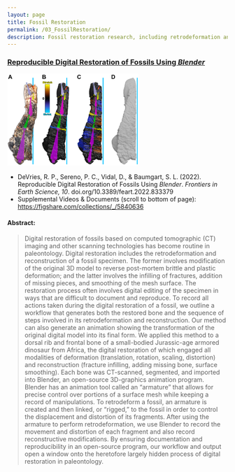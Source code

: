 ```yaml
---
layout: page
title: Fossil Restoration
permalink: /03_FossilRestoration/
description: Fossil restoration research, including retrodeformation and reconstruction.
---
```


### [Reproducible Digital Restoration of Fossils Using <em>Blender</em>](https://doi.org/10.3389/feart.2022.833379) 

<img src="/assets/RDRoFUB-f7.jpg" alt="Fossil bone being restored" width=300px>

- DeVries, R. P., Sereno, P. C., Vidal, D., & Baumgart, S. L. (2022). Reproducible Digital Restoration of Fossils Using <em>Blender</em>. <em>Frontiers in Earth Science, 10</em>. doi.org/10.3389/feart.2022.833379 <br> 
- Supplemental Videos & Documents (scroll to bottom of page): <https://figshare.com/collections/_/5840636>

#### Abstract:
>Digital restoration of fossils based on computed tomographic (CT) imaging and other scanning technologies has become routine in paleontology. Digital restoration includes the retrodeformation and reconstruction of a fossil specimen. The former involves modification of the original 3D model to reverse post-mortem brittle and plastic deformation; and the latter involves the infilling of fractures, addition of missing pieces, and smoothing of the mesh surface. The restoration process often involves digital editing of the specimen in ways that are difficult to document and reproduce. To record all actions taken during the digital restoration of a fossil, we outline a workflow that generates both the restored bone and the sequence of steps involved in its retrodeformation and reconstruction. Our method can also generate an animation showing the transformation of the original digital model into its final form. We applied this method to a dorsal rib and frontal bone of a small-bodied Jurassic-age armored dinosaur from Africa, the digital restoration of which engaged all modalities of deformation (translation, rotation, scaling, distortion) and reconstruction (fracture infilling, adding missing bone, surface smoothing). Each bone was CT-scanned, segmented, and imported into Blender, an open-source 3D-graphics animation program. Blender has an animation tool called an “armature” that allows for precise control over portions of a surface mesh while keeping a record of manipulations. To retrodeform a fossil, an armature is created and then linked, or “rigged,” to the fossil in order to control the displacement and distortion of its fragments. After using the armature to perform retrodeformation, we use Blender to record the movement and distortion of each fragment and also record reconstructive modifications. By ensuring documentation and reproducibility in an open-source program, our workflow and output open a window onto the heretofore largely hidden process of digital restoration in paleontology.
